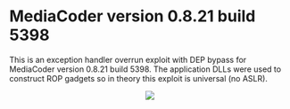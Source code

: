 # MediaCoder version 0.8.21 build 5398 
This is an exception handler overrun exploit with DEP bypass for MediaCoder version 0.8.21 build 5398. The application DLLs were used to construct ROP gadgets so in theory this exploit is universal (no ASLR).         

<p align="center">
  <img  src="https://github.com/ihack4falafel/OSEE/blob/master/ROP/MediaCoder_v0.8.21.5398/Demo.gif">
</p>
